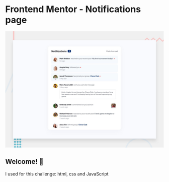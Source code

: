 # Frontend Mentor - Notifications page

![Design preview for the Notifications page coding challenge](./design/desktop-preview.jpg)

## Welcome! 👋

I used for this challenge: html, css and JavaScript